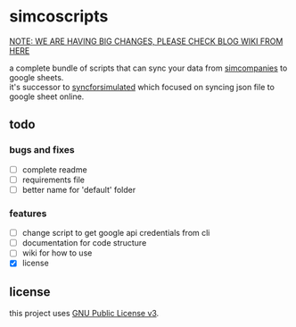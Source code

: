 # simcoscripts

<p style="color: red">
<a style="color: red, text-decoration: None" href="https://github.com/jayam04/simcoscripts/wiki/23.07.25">NOTE: WE ARE HAVING BIG CHANGES, PLEASE CHECK BLOG WIKI FROM HERE</a><br>
</p>

a complete bundle of scripts that can sync your data from [simcompanies](https://simcompanies.com) to google sheets.  
it's successor to [syncforsimulated](https://github.com/jayam04/syncforsimulated) which focused on syncing json file to google sheet online.  

## todo

### bugs and fixes

- [ ] complete readme
- [ ] requirements file
- [ ] better name for 'default' folder

### features

- [ ] change script to get google api credentials from cli
- [ ] documentation for code structure
- [ ] wiki for how to use
- [x] license

## license

this project uses [GNU Public License v3](LICENSE).  
